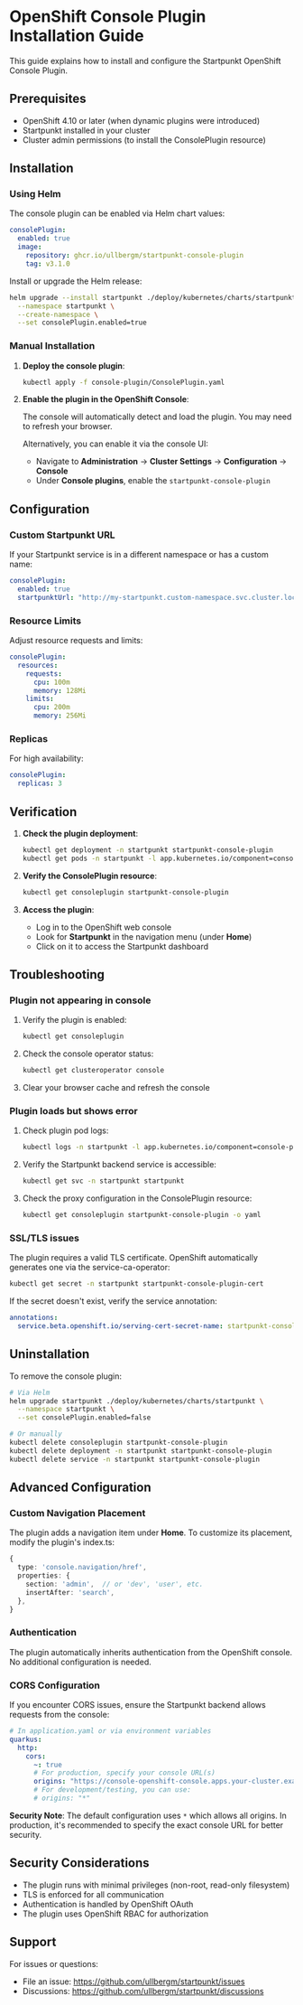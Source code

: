 # OpenShift Console Plugin Installation Guide

This guide explains how to install and configure the Startpunkt OpenShift Console Plugin.

## Prerequisites

- OpenShift 4.10 or later (when dynamic plugins were introduced)
- Startpunkt installed in your cluster
- Cluster admin permissions (to install the ConsolePlugin resource)

## Installation

### Using Helm

The console plugin can be enabled via Helm chart values:

```yaml
consolePlugin:
  enabled: true
  image:
    repository: ghcr.io/ullbergm/startpunkt-console-plugin
    tag: v3.1.0
```

Install or upgrade the Helm release:

```bash
helm upgrade --install startpunkt ./deploy/kubernetes/charts/startpunkt \
  --namespace startpunkt \
  --create-namespace \
  --set consolePlugin.enabled=true
```

### Manual Installation

1. **Deploy the console plugin**:

   ```bash
   kubectl apply -f console-plugin/ConsolePlugin.yaml
   ```

2. **Enable the plugin in the OpenShift Console**:

   The console will automatically detect and load the plugin. You may need to refresh your browser.

   Alternatively, you can enable it via the console UI:
   - Navigate to **Administration** → **Cluster Settings** → **Configuration** → **Console**
   - Under **Console plugins**, enable the `startpunkt-console-plugin`

## Configuration

### Custom Startpunkt URL

If your Startpunkt service is in a different namespace or has a custom name:

```yaml
consolePlugin:
  enabled: true
  startpunktUrl: "http://my-startpunkt.custom-namespace.svc.cluster.local:8080"
```

### Resource Limits

Adjust resource requests and limits:

```yaml
consolePlugin:
  resources:
    requests:
      cpu: 100m
      memory: 128Mi
    limits:
      cpu: 200m
      memory: 256Mi
```

### Replicas

For high availability:

```yaml
consolePlugin:
  replicas: 3
```

## Verification

1. **Check the plugin deployment**:

   ```bash
   kubectl get deployment -n startpunkt startpunkt-console-plugin
   kubectl get pods -n startpunkt -l app.kubernetes.io/component=console-plugin
   ```

2. **Verify the ConsolePlugin resource**:

   ```bash
   kubectl get consoleplugin startpunkt-console-plugin
   ```

3. **Access the plugin**:

   - Log in to the OpenShift web console
   - Look for **Startpunkt** in the navigation menu (under **Home**)
   - Click on it to access the Startpunkt dashboard

## Troubleshooting

### Plugin not appearing in console

1. Verify the plugin is enabled:
   ```bash
   kubectl get consoleplugin
   ```

2. Check the console operator status:
   ```bash
   kubectl get clusteroperator console
   ```

3. Clear your browser cache and refresh the console

### Plugin loads but shows error

1. Check plugin pod logs:
   ```bash
   kubectl logs -n startpunkt -l app.kubernetes.io/component=console-plugin
   ```

2. Verify the Startpunkt backend service is accessible:
   ```bash
   kubectl get svc -n startpunkt startpunkt
   ```

3. Check the proxy configuration in the ConsolePlugin resource:
   ```bash
   kubectl get consoleplugin startpunkt-console-plugin -o yaml
   ```

### SSL/TLS issues

The plugin requires a valid TLS certificate. OpenShift automatically generates one via the service-ca-operator:

```bash
kubectl get secret -n startpunkt startpunkt-console-plugin-cert
```

If the secret doesn't exist, verify the service annotation:
```yaml
annotations:
  service.beta.openshift.io/serving-cert-secret-name: startpunkt-console-plugin-cert
```

## Uninstallation

To remove the console plugin:

```bash
# Via Helm
helm upgrade startpunkt ./deploy/kubernetes/charts/startpunkt \
  --namespace startpunkt \
  --set consolePlugin.enabled=false

# Or manually
kubectl delete consoleplugin startpunkt-console-plugin
kubectl delete deployment -n startpunkt startpunkt-console-plugin
kubectl delete service -n startpunkt startpunkt-console-plugin
```

## Advanced Configuration

### Custom Navigation Placement

The plugin adds a navigation item under **Home**. To customize its placement, modify the plugin's index.ts:

```typescript
{
  type: 'console.navigation/href',
  properties: {
    section: 'admin',  // or 'dev', 'user', etc.
    insertAfter: 'search',
  },
}
```

### Authentication

The plugin automatically inherits authentication from the OpenShift console. No additional configuration is needed.

### CORS Configuration

If you encounter CORS issues, ensure the Startpunkt backend allows requests from the console:

```yaml
# In application.yaml or via environment variables
quarkus:
  http:
    cors:
      ~: true
      # For production, specify your console URL(s)
      origins: "https://console-openshift-console.apps.your-cluster.example.com"
      # For development/testing, you can use:
      # origins: "*"
```

**Security Note**: The default configuration uses `*` which allows all origins. In production, it's recommended to specify the exact console URL for better security.

## Security Considerations

- The plugin runs with minimal privileges (non-root, read-only filesystem)
- TLS is enforced for all communication
- Authentication is handled by OpenShift OAuth
- The plugin uses OpenShift RBAC for authorization

## Support

For issues or questions:
- File an issue: https://github.com/ullbergm/startpunkt/issues
- Discussions: https://github.com/ullbergm/startpunkt/discussions
